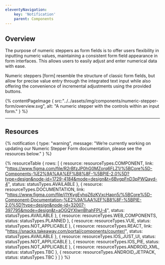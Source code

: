 ```yaml
---
eleventyNavigation:
    key: 'Notification'
    parent: Components
---
```


## Overview
The purpose of numeric steppers as form fields is to offer users flexibility in inputting numeric values, maintaining a consistent form field appearance in form interfaces. This allows users to easily adjust and enter numerical data with ease.

Numeric steppers [form] resemble the structure of classic form fields, but allow for precise value entry through the integrated text input while also offering the convenience of incremental adjustments using the provided buttons.

{% contentPageImage {
    src:"../../assets/img/components/numeric-stepper-form/overview.svg",
    alt: "A numeric stepper with the controls within an input form."
} %}

---

## Resources

{% notification {
  type: "warning",
  message: "We’re currently working on updating our Numeric Stepper Form documentation, please see the resources below."
} %}

{% resourceTable {
    rows: [
        {
            resource: resourceTypes.COMPONENT,
            link: "https://www.figma.com/file/R2rBfzJP0hG0MZorq6FLZ1/%5BCore%5D-Components-%E2%9A%AA%EF%B8%8F-%5BPIE-2.0%5D?type=design&node-id=1729-4184&mode=design&t=6BvgpFnD3pPWQayd-4",
            status: statusTypes.AVAILABLE
        },
        {
            resource: resourceTypes.DOCUMENTATION,
            link: "https://www.figma.com/file/j1YKygEyhqZ6zKVxcHapn5/%5BCore%5D-Component-Documentation-%E2%9A%AA%EF%B8%8F-%5BPIE-2.0%5D?type=design&node-id=32007-397795&mode=design&t=aOGQYXIwnBhahFPU-4",
            status: statusTypes.AVAILABLE
        },
        {
            resource: resourceTypes.WEB_COMPONENTS,
            status: statusTypes.PLANNED
        },
        {
            resource: resourceTypes.VUE,
            status: statusTypes.NOT_APPLICABLE
        },
        {
            resource: resourceTypes.REACT,
            link: "https://snacks.takeaway.com/portal/components/counter/",
            status: statusTypes.AVAILABLE
        },
        {
            resource: resourceTypes.IOS_JUST_UI,
            status: statusTypes.NOT_APPLICABLE
        },
        {
            resource: resourceTypes.IOS_PIE,
            status: statusTypes.NOT_APPLICABLE
        },
        {
            resource: resourceTypes.ANDROID_XML,
            status: statusTypes.TBC
        },
        {
            resource: resourceTypes.ANDROID_JETPACK,
            status: statusTypes.TBC
        }
    ]
} %}
